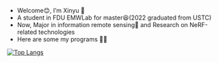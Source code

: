 
- Welcome😊, I’m Xinyu 👋
- A student in FDU EMWLab for master😆(2022 graduated from USTC)
- Now, Major in information remote sensing📡 and Research on NeRF-related technologies
- Here are some my programs 🐱‍🏍

<!---
baixinyu0125/baixinyu0125 is a ✨ special ✨ repository because its `README.md` (this file) appears on your GitHub profile.
You can click the Preview link to take a look at your changes.
--->
[![Top Langs](https://github-readme-stats.vercel.app/api/top-langs/?username=Coordi777&layout=compact)](https://github.com/anuraghazra/github-readme-stats)
